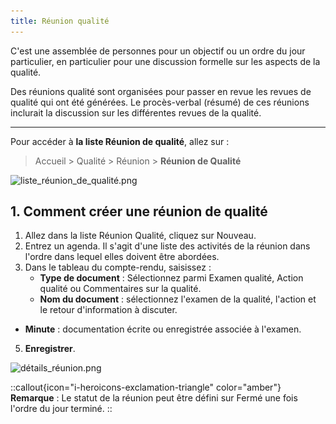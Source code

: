 ```yaml
---
title: Réunion qualité
---
```


C'est une assemblée de personnes pour un objectif ou un ordre du jour particulier, en particulier pour une discussion formelle sur les aspects de la qualité.

Des réunions qualité sont organisées pour passer en revue les revues de qualité qui ont été générées. Le procès-verbal (résumé) de ces réunions inclurait la discussion sur les différentes revues de la qualité.

---

Pour accéder à **la liste Réunion de qualité**, allez sur :

> Accueil > Qualité > Réunion > **Réunion de Qualité**

![liste_réunion_de_qualité.png](/content/qualite/quality-meeting/liste_réunion_de_qualité.png)

## 1. Comment créer une réunion de qualité

1. Allez dans la liste Réunion Qualité, cliquez sur Nouveau.
2. Entrez un agenda. Il s'agit d'une liste des activités de la réunion dans l'ordre dans lequel elles doivent être abordées.
3. Dans le tableau du compte-rendu, saisissez :
	- **Type de document** : Sélectionnez parmi Examen qualité, Action qualité ou Commentaires sur la qualité.
	- **Nom du document** : sélectionnez l'examen de la qualité, l'action et le retour d'information à discuter.
 - **Minute** : documentation écrite ou enregistrée associée à l'examen.
5. **Enregistrer**.

![détails_réunion.png](/content/qualite/quality-meeting/détails_réunion.png)

::callout{icon="i-heroicons-exclamation-triangle" color="amber"}
**Remarque** : Le statut de la réunion peut être défini sur Fermé une fois l'ordre du jour terminé.
::


